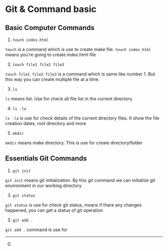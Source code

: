 # Git & Command basic

## Basic Computer Commands
1. `touch index.html`
<p><code>touch</code> is a command which is use to create make file. <code>touch index.html</code> means you're going to create index.html file</p>

2. `touch file1 file2 file3`
<p><code>touch file1 file2 file3</code> is a command which is same like number 1. But this way you can create multiple file at a time. </p>

3. <code>ls</code>
<p><code>ls</code> means list. Use for check all file list in the current directory</p>

4. <code>ls -la</code>
<p><code>ls -la</code> is use for check details of the current directory files. It show the file creation dates, root directory and more</p>

5. <code>mkdir</code>
<p><code>mkdir</code> means make directory. This is use for create directory/folder</p>

## Essentials Git Commands
1. <code>git init</code>
<p><code>git init</code> means git initialization. By this git command we can initialize git environment in our working directory</p>

3. <code>git status</code>
<p><code>git status</code> is use for check git status, means if there any changes happened, you can get a status of git operation</p>

3. <code>git add .</code>
<p><code>git add .</code> command is use for </p>

--------------------
0. <code></code>
<p><code></code></p>